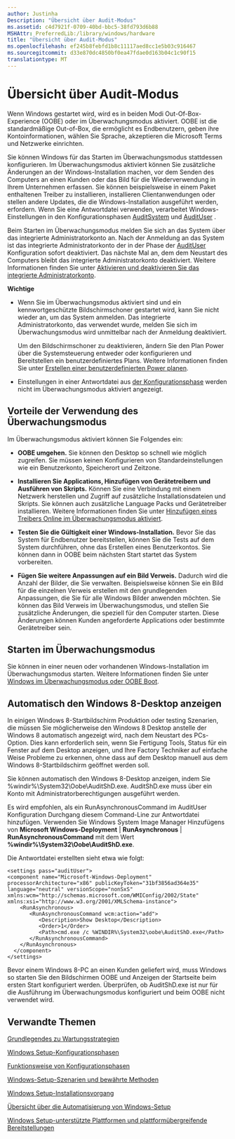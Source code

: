 ```yaml
---
author: Justinha
Description: "Übersicht über Audit-Modus"
ms.assetid: c4d7921f-0709-40bd-bbc5-38fd793d6b88
MSHAttr: PreferredLib:/library/windows/hardware
title: "Übersicht über Audit-Modus"
ms.openlocfilehash: ef245b8febfd1b8c11117aed8cc1e5b03c916467
ms.sourcegitcommit: d33e870dc4850bf0ea47fdae0d163b04c1c90f15
translationtype: MT
---
```

# <a name="audit-mode-overview"></a>Übersicht über Audit-Modus


Wenn Windows gestartet wird, wird es in beiden Modi Out-Of-Box-Experience (OOBE) oder im Überwachungsmodus aktiviert. OOBE ist die standardmäßige Out-of-Box, die ermöglicht es Endbenutzern, geben ihre Kontoinformationen, wählen Sie Sprache, akzeptieren die Microsoft Terms und Netzwerke einrichten.

Sie können Windows für das Starten im Überwachungsmodus stattdessen konfigurieren. Im Überwachungsmodus aktiviert können Sie zusätzliche Änderungen an der Windows-Installation machen, vor dem Senden des Computers an einen Kunden oder das Bild für die Wiederverwendung in Ihrem Unternehmen erfassen. Sie können beispielsweise in einem Paket enthaltenen Treiber zu installieren, installieren Clientanwendungen oder stellen andere Updates, die die Windows-Installation ausgeführt werden, erfordern. Wenn Sie eine Antwortdatei verwenden, verarbeitet Windows-Einstellungen in den Konfigurationsphasen [AuditSystem](auditsystem.md) und [AuditUser](audituser.md) .

Beim Starten im Überwachungsmodus melden Sie sich an das System über das integrierte Administratorkonto an. Nach der Anmeldung an das System ist das integrierte Administratorkonto der in der Phase der [AuditUser](audituser.md) Konfiguration sofort deaktiviert. Das nächste Mal an, dem dem Neustart des Computers bleibt das integrierte Administratorkonto deaktiviert. Weitere Informationen finden Sie unter [Aktivieren und deaktivieren Sie das integrierte Administratorkonto](enable-and-disable-the-built-in-administrator-account.md).

**Wichtige**  
-   Wenn Sie im Überwachungsmodus aktiviert sind und ein kennwortgeschützte Bildschirmschoner gestartet wird, kann Sie nicht wieder an, um das System anmelden. Das integrierte Administratorkonto, das verwendet wurde, melden Sie sich im Überwachungsmodus wird unmittelbar nach der Anmeldung deaktiviert.

    Um den Bildschirmschoner zu deaktivieren, ändern Sie den Plan Power über die Systemsteuerung entweder oder konfigurieren und Bereitstellen ein benutzerdefiniertes Plans. Weitere Informationen finden Sie unter [Erstellen einer benutzerdefinierten Power planen](create-a-custom-power-plan-technicalreference.md).

-   Einstellungen in einer Antwortdatei aus [der Konfigurationsphase](oobesystem.md) werden nicht im Überwachungsmodus aktiviert angezeigt.

 

## <a name="span-idbenefitsofusingauditmodespanspan-idbenefitsofusingauditmodespanspan-idbenefitsofusingauditmodespanbenefits-of-using-audit-mode"></a><span id="Benefits_of_using_Audit_Mode"></span><span id="benefits_of_using_audit_mode"></span><span id="BENEFITS_OF_USING_AUDIT_MODE"></span>Vorteile der Verwendung des Überwachungsmodus


Im Überwachungsmodus aktiviert können Sie Folgendes ein:

-   **OOBE umgehen.** Sie können den Desktop so schnell wie möglich zugreifen. Sie müssen keinen Konfigurieren von Standardeinstellungen wie ein Benutzerkonto, Speicherort und Zeitzone.

-   **Installieren Sie Applications, Hinzufügen von Gerätetreibern und Ausführen von Skripts.** Können Sie eine Verbindung mit einem Netzwerk herstellen und Zugriff auf zusätzliche Installationsdateien und Skripts. Sie können auch zusätzliche Language Packs und Gerätetreiber installieren. Weitere Informationen finden Sie unter [Hinzufügen eines Treibers Online im Überwachungsmodus aktiviert](add-a-driver-online-in-audit-mode.md).

-   **Testen Sie die Gültigkeit einer Windows-Installation.** Bevor Sie das System für Endbenutzer bereitstellen, können Sie die Tests auf dem System durchführen, ohne das Erstellen eines Benutzerkontos. Sie können dann in OOBE beim nächsten Start startet das System vorbereiten.

-   **Fügen Sie weitere Anpassungen auf ein Bild Verweis.** Dadurch wird die Anzahl der Bilder, die Sie verwalten. Beispielsweise können Sie ein Bild für die einzelnen Verweis erstellen mit den grundlegenden Anpassungen, die Sie für alle Windows Bilder anwenden möchten. Sie können das Bild Verweis im Überwachungsmodus, und stellen Sie zusätzliche Änderungen, die speziell für den Computer starten. Diese Änderungen können Kunden angeforderte Applications oder bestimmte Gerätetreiber sein.

## <a name="span-idboottoauditmodespanspan-idboottoauditmodespanspan-idboottoauditmodespanboot-to-audit-mode"></a><span id="Boot_to_Audit_Mode"></span><span id="boot_to_audit_mode"></span><span id="BOOT_TO_AUDIT_MODE"></span>Starten im Überwachungsmodus


Sie können in einer neuen oder vorhandenen Windows-Installation im Überwachungsmodus starten. Weitere Informationen finden Sie unter [Windows im Überwachungsmodus oder OOBE Boot](boot-windows-to-audit-mode-or-oobe.md).

## <a name="span-idautomaticallydisplaythewindows8desktopspanspan-idautomaticallydisplaythewindows8desktopspanspan-idautomaticallydisplaythewindows8desktopspanautomatically-display-the-windows-8-desktop"></a><span id="Automatically_Display_the_Windows_8_Desktop"></span><span id="automatically_display_the_windows_8_desktop"></span><span id="AUTOMATICALLY_DISPLAY_THE_WINDOWS_8_DESKTOP"></span>Automatisch den Windows 8-Desktop anzeigen


In einigen Windows 8-Startbildschirm Produktion oder testing Szenarien, die müssen Sie möglicherweise den Windows 8 Desktop anstelle der Windows 8 automatisch angezeigt wird, nach dem Neustart des PCs-Option. Dies kann erforderlich sein, wenn Sie Fertigung Tools, Status für ein Fenster auf dem Desktop anzeigen, und Ihre Factory Techniker auf einfache Weise Probleme zu erkennen, ohne dass auf dem Desktop manuell aus dem Windows 8-Startbildschirm geöffnet werden soll.

Sie können automatisch den Windows 8-Desktop anzeigen, indem Sie %windir%\\System32\\Oobe\\AuditShD.exe. AuditShD.exe muss über ein Konto mit Administratorberechtigungen ausgeführt werden.

Es wird empfohlen, als ein RunAsynchronousCommand im AuditUser Konfiguration Durchgang diesem Command-Line zur Antwortdatei hinzufügen. Verwenden Sie Windows System Image Manager Hinzufügens von **Microsoft Windows-Deployment** | **RunAsynchronous** | **RunAsynchronousCommand** mit dem Wert **%windir%\\System32\\Oobe\\AuditShD.exe**.

Die Antwortdatei erstellten sieht etwa wie folgt:

``` syntax
<settings pass="auditUser">
<component name="Microsoft-Windows-Deployment" processorArchitecture="x86" publicKeyToken="31bf3856ad364e35" language="neutral" versionScope="nonSxS" xmlns:wcm="http://schemas.microsoft.com/WMIConfig/2002/State" xmlns:xsi="http://www.w3.org/2001/XMLSchema-instance">
    <RunAsynchronous>
       <RunAsynchronousCommand wcm:action="add">
          <Description>Show Desktop</Description>
          <Order>1</Order>
          <Path>cmd.exe /c %WINDIR%\System32\oobe\AuditShD.exe</Path>
       </RunAsynchronousCommand>
    </RunAsynchronous>
  </component>
</settings> 
```

Bevor einem Windows 8-PC an einen Kunden geliefert wird, muss Windows so starten Sie den Bildschirmen OOBE und Anzeigen der Startseite beim ersten Start konfiguriert werden. Überprüfen, ob AuditShD.exe ist nur für die Ausführung im Überwachungsmodus konfiguriert und beim OOBE nicht verwendet wird.

## <a name="span-idrelatedtopicsspanrelated-topics"></a><span id="related_topics"></span>Verwandte Themen


[Grundlegendes zu Wartungsstrategien](understanding-servicing-strategies.md)

[Windows Setup-Konfigurationsphasen](windows-setup-configuration-passes.md)

[Funktionsweise von Konfigurationsphasen](how-configuration-passes-work.md)

[Windows-Setup-Szenarien und bewährte Methoden](windows-setup-scenarios-and-best-practices.md)

[Windows Setup-Installationsvorgang](windows-setup-installation-process.md)

[Übersicht über die Automatisierung von Windows-Setup](windows-setup-automation-overview.md)

[Windows Setup-unterstützte Plattformen und plattformübergreifende Bereitstellungen](windows-setup-supported-platforms-and-cross-platform-deployments.md)

 

 






